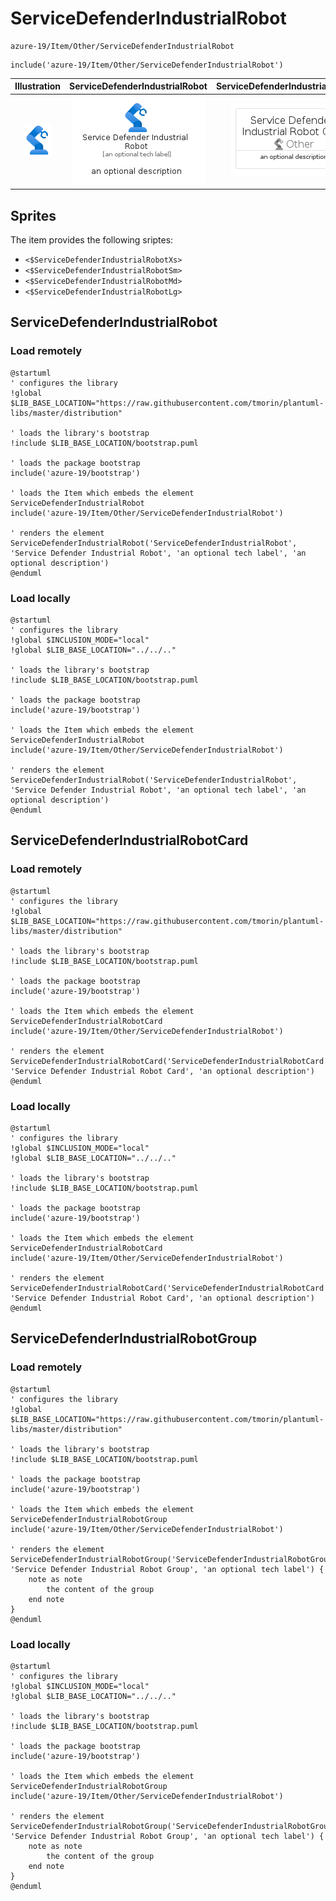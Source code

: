 # ServiceDefenderIndustrialRobot


```text
azure-19/Item/Other/ServiceDefenderIndustrialRobot
```

```text
include('azure-19/Item/Other/ServiceDefenderIndustrialRobot')
```



| Illustration | ServiceDefenderIndustrialRobot | ServiceDefenderIndustrialRobotCard | ServiceDefenderIndustrialRobotGroup |
| :---: | :---: | :---: | :---: |
| ![illustration for Illustration](../../../azure-19/Item/Other/ServiceDefenderIndustrialRobot.png) | ![illustration for ServiceDefenderIndustrialRobot](../../../azure-19/Item/Other/ServiceDefenderIndustrialRobot.Local.png) | ![illustration for ServiceDefenderIndustrialRobotCard](../../../azure-19/Item/Other/ServiceDefenderIndustrialRobotCard.Local.png) | ![illustration for ServiceDefenderIndustrialRobotGroup](../../../azure-19/Item/Other/ServiceDefenderIndustrialRobotGroup.Local.png) |



## Sprites
The item provides the following sriptes:

- `<$ServiceDefenderIndustrialRobotXs>`
- `<$ServiceDefenderIndustrialRobotSm>`
- `<$ServiceDefenderIndustrialRobotMd>`
- `<$ServiceDefenderIndustrialRobotLg>`





## ServiceDefenderIndustrialRobot

### Load remotely
```plantuml
@startuml
' configures the library
!global $LIB_BASE_LOCATION="https://raw.githubusercontent.com/tmorin/plantuml-libs/master/distribution"

' loads the library's bootstrap
!include $LIB_BASE_LOCATION/bootstrap.puml

' loads the package bootstrap
include('azure-19/bootstrap')

' loads the Item which embeds the element ServiceDefenderIndustrialRobot
include('azure-19/Item/Other/ServiceDefenderIndustrialRobot')

' renders the element
ServiceDefenderIndustrialRobot('ServiceDefenderIndustrialRobot', 'Service Defender Industrial Robot', 'an optional tech label', 'an optional description')
@enduml
```

### Load locally
```plantuml
@startuml
' configures the library
!global $INCLUSION_MODE="local"
!global $LIB_BASE_LOCATION="../../.."

' loads the library's bootstrap
!include $LIB_BASE_LOCATION/bootstrap.puml

' loads the package bootstrap
include('azure-19/bootstrap')

' loads the Item which embeds the element ServiceDefenderIndustrialRobot
include('azure-19/Item/Other/ServiceDefenderIndustrialRobot')

' renders the element
ServiceDefenderIndustrialRobot('ServiceDefenderIndustrialRobot', 'Service Defender Industrial Robot', 'an optional tech label', 'an optional description')
@enduml
```

## ServiceDefenderIndustrialRobotCard

### Load remotely
```plantuml
@startuml
' configures the library
!global $LIB_BASE_LOCATION="https://raw.githubusercontent.com/tmorin/plantuml-libs/master/distribution"

' loads the library's bootstrap
!include $LIB_BASE_LOCATION/bootstrap.puml

' loads the package bootstrap
include('azure-19/bootstrap')

' loads the Item which embeds the element ServiceDefenderIndustrialRobotCard
include('azure-19/Item/Other/ServiceDefenderIndustrialRobot')

' renders the element
ServiceDefenderIndustrialRobotCard('ServiceDefenderIndustrialRobotCard', 'Service Defender Industrial Robot Card', 'an optional description')
@enduml
```

### Load locally
```plantuml
@startuml
' configures the library
!global $INCLUSION_MODE="local"
!global $LIB_BASE_LOCATION="../../.."

' loads the library's bootstrap
!include $LIB_BASE_LOCATION/bootstrap.puml

' loads the package bootstrap
include('azure-19/bootstrap')

' loads the Item which embeds the element ServiceDefenderIndustrialRobotCard
include('azure-19/Item/Other/ServiceDefenderIndustrialRobot')

' renders the element
ServiceDefenderIndustrialRobotCard('ServiceDefenderIndustrialRobotCard', 'Service Defender Industrial Robot Card', 'an optional description')
@enduml
```

## ServiceDefenderIndustrialRobotGroup

### Load remotely
```plantuml
@startuml
' configures the library
!global $LIB_BASE_LOCATION="https://raw.githubusercontent.com/tmorin/plantuml-libs/master/distribution"

' loads the library's bootstrap
!include $LIB_BASE_LOCATION/bootstrap.puml

' loads the package bootstrap
include('azure-19/bootstrap')

' loads the Item which embeds the element ServiceDefenderIndustrialRobotGroup
include('azure-19/Item/Other/ServiceDefenderIndustrialRobot')

' renders the element
ServiceDefenderIndustrialRobotGroup('ServiceDefenderIndustrialRobotGroup', 'Service Defender Industrial Robot Group', 'an optional tech label') {
    note as note
        the content of the group
    end note
}
@enduml
```

### Load locally
```plantuml
@startuml
' configures the library
!global $INCLUSION_MODE="local"
!global $LIB_BASE_LOCATION="../../.."

' loads the library's bootstrap
!include $LIB_BASE_LOCATION/bootstrap.puml

' loads the package bootstrap
include('azure-19/bootstrap')

' loads the Item which embeds the element ServiceDefenderIndustrialRobotGroup
include('azure-19/Item/Other/ServiceDefenderIndustrialRobot')

' renders the element
ServiceDefenderIndustrialRobotGroup('ServiceDefenderIndustrialRobotGroup', 'Service Defender Industrial Robot Group', 'an optional tech label') {
    note as note
        the content of the group
    end note
}
@enduml
```

